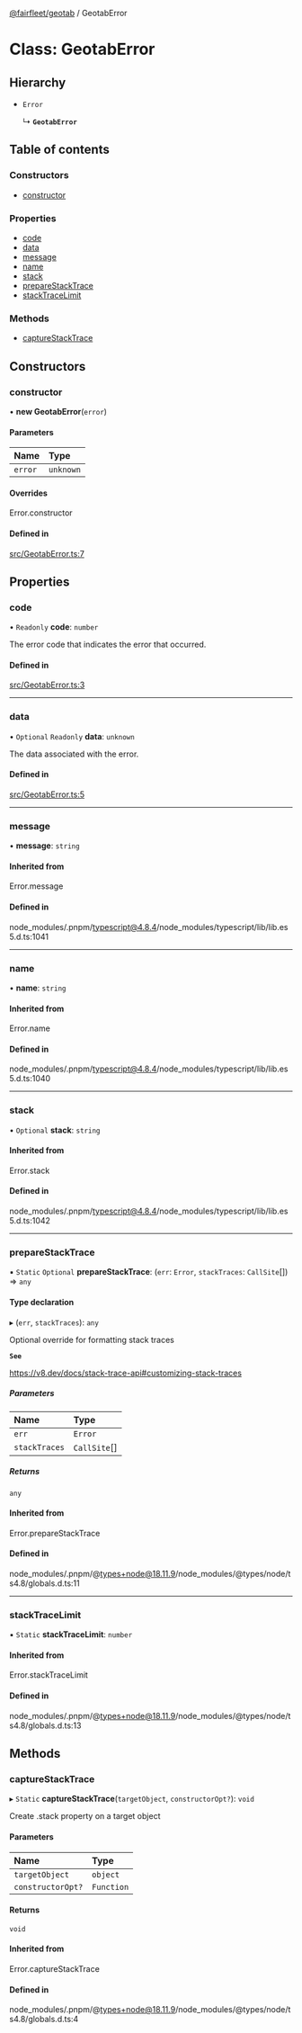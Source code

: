 [@fairfleet/geotab](../README.md) / GeotabError

# Class: GeotabError

## Hierarchy

- `Error`

  ↳ **`GeotabError`**

## Table of contents

### Constructors

- [constructor](GeotabError.md#constructor)

### Properties

- [code](GeotabError.md#code)
- [data](GeotabError.md#data)
- [message](GeotabError.md#message)
- [name](GeotabError.md#name)
- [stack](GeotabError.md#stack)
- [prepareStackTrace](GeotabError.md#preparestacktrace)
- [stackTraceLimit](GeotabError.md#stacktracelimit)

### Methods

- [captureStackTrace](GeotabError.md#capturestacktrace)

## Constructors

### constructor

• **new GeotabError**(`error`)

#### Parameters

| Name | Type |
| :------ | :------ |
| `error` | `unknown` |

#### Overrides

Error.constructor

#### Defined in

[src/GeotabError.ts:7](https://github.com/fairfleet/geotab/blob/b682f10/src/GeotabError.ts#L7)

## Properties

### code

• `Readonly` **code**: `number`

The error code that indicates the error that occurred.

#### Defined in

[src/GeotabError.ts:3](https://github.com/fairfleet/geotab/blob/b682f10/src/GeotabError.ts#L3)

___

### data

• `Optional` `Readonly` **data**: `unknown`

The data associated with the error.

#### Defined in

[src/GeotabError.ts:5](https://github.com/fairfleet/geotab/blob/b682f10/src/GeotabError.ts#L5)

___

### message

• **message**: `string`

#### Inherited from

Error.message

#### Defined in

node_modules/.pnpm/typescript@4.8.4/node_modules/typescript/lib/lib.es5.d.ts:1041

___

### name

• **name**: `string`

#### Inherited from

Error.name

#### Defined in

node_modules/.pnpm/typescript@4.8.4/node_modules/typescript/lib/lib.es5.d.ts:1040

___

### stack

• `Optional` **stack**: `string`

#### Inherited from

Error.stack

#### Defined in

node_modules/.pnpm/typescript@4.8.4/node_modules/typescript/lib/lib.es5.d.ts:1042

___

### prepareStackTrace

▪ `Static` `Optional` **prepareStackTrace**: (`err`: `Error`, `stackTraces`: `CallSite`[]) => `any`

#### Type declaration

▸ (`err`, `stackTraces`): `any`

Optional override for formatting stack traces

**`See`**

https://v8.dev/docs/stack-trace-api#customizing-stack-traces

##### Parameters

| Name | Type |
| :------ | :------ |
| `err` | `Error` |
| `stackTraces` | `CallSite`[] |

##### Returns

`any`

#### Inherited from

Error.prepareStackTrace

#### Defined in

node_modules/.pnpm/@types+node@18.11.9/node_modules/@types/node/ts4.8/globals.d.ts:11

___

### stackTraceLimit

▪ `Static` **stackTraceLimit**: `number`

#### Inherited from

Error.stackTraceLimit

#### Defined in

node_modules/.pnpm/@types+node@18.11.9/node_modules/@types/node/ts4.8/globals.d.ts:13

## Methods

### captureStackTrace

▸ `Static` **captureStackTrace**(`targetObject`, `constructorOpt?`): `void`

Create .stack property on a target object

#### Parameters

| Name | Type |
| :------ | :------ |
| `targetObject` | `object` |
| `constructorOpt?` | `Function` |

#### Returns

`void`

#### Inherited from

Error.captureStackTrace

#### Defined in

node_modules/.pnpm/@types+node@18.11.9/node_modules/@types/node/ts4.8/globals.d.ts:4
